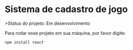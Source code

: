 <h1>Sistema de cadastro de jogo</h1>
>Status do projeto: Em desenvolvimento

Para rodar esse projeto em sua máquina, por favor digite:

```
npm install react
```
